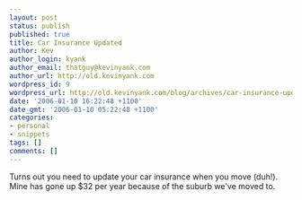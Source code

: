 ```yaml
---
layout: post
status: publish
published: true
title: Car Insurance Updated
author: Kev
author_login: kyank
author_email: thatguy@kevinyank.com
author_url: http://old.kevinyank.com
wordpress_id: 9
wordpress_url: http://old.kevinyank.com/blog/archives/car-insurance-updated/
date: '2006-01-10 16:22:48 +1100'
date_gmt: '2006-01-10 05:22:48 +1100'
categories:
- personal
- snippets
tags: []
comments: []
---
```

<p>Turns out you need to update your car insurance when you move (duh!). Mine has gone up $32 per year because of the suburb we've moved to.</p>
